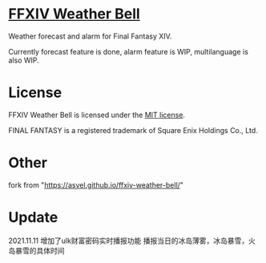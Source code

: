 # [FFXIV Weather Bell](https://saltfish-x.github.io/ffxiv-weather-bell/)

Weather forecast and alarm for Final Fantasy XIV.

Currently forecast feature is done, alarm feature is WIP, multilanguage is also WIP.

# License

FFXIV Weather Bell is licensed under the [MIT license](LICENSE.txt).

FINAL FANTASY is a registered trademark of Square Enix Holdings Co., Ltd.

# Other
fork from "https://asvel.github.io/ffxiv-weather-bell/"
# Update
2021.11.11 增加了ulk财富密码实时播报功能
播报当日的冰岛薄雾，冰岛暴雪，火岛暴雪的具体时间
